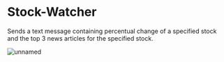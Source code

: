 # Stock-Watcher

Sends a text message containing percentual change of a specified stock and the top 3 news articles for the specified stock.

![unnamed](https://user-images.githubusercontent.com/104680047/210259661-d0c45f6f-5412-4227-9871-62157ebda047.jpg)

